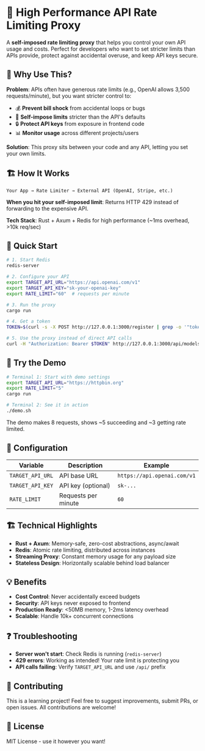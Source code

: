# 🚦 High Performance API Rate Limiting Proxy

A **self-imposed rate limiting proxy** that helps you control your own API usage and costs. Perfect for developers who want to set stricter limits than APIs provide, protect against accidental overuse, and keep API keys secure.

## 🎯 Why Use This?

**Problem**: APIs often have generous rate limits (e.g., OpenAI allows 3,500 requests/minute), but you want stricter control to:
- 💰 **Prevent bill shock** from accidental loops or bugs
- 🎯 **Self-impose limits** stricter than the API's defaults  
- 🔒 **Protect API keys** from exposure in frontend code
- 📊 **Monitor usage** across different projects/users

**Solution**: This proxy sits between your code and any API, letting you set your own limits.

## 🏗️ How It Works

```
Your App → Rate Limiter → External API (OpenAI, Stripe, etc.)
```

**When you hit your self-imposed limit**: Returns HTTP 429 instead of forwarding to the expensive API.

**Tech Stack**: Rust + Axum + Redis for high performance (~1ms overhead, >10k req/sec)

## 🚀 Quick Start

```bash
# 1. Start Redis
redis-server

# 2. Configure your API
export TARGET_API_URL="https://api.openai.com/v1"
export TARGET_API_KEY="sk-your-openai-key"
export RATE_LIMIT="60"  # requests per minute

# 3. Run the proxy
cargo run

# 4. Get a token
TOKEN=$(curl -s -X POST http://127.0.0.1:3000/register | grep -o '"token":"[^"]*"' | cut -d'"' -f4)

# 5. Use the proxy instead of direct API calls
curl -H "Authorization: Bearer $TOKEN" http://127.0.0.1:3000/api/models
```

## 🚀 Try the Demo

```bash
# Terminal 1: Start with demo settings
export TARGET_API_URL="https://httpbin.org"
export RATE_LIMIT="5"
cargo run

# Terminal 2: See it in action
./demo.sh
```

The demo makes 8 requests, shows ~5 succeeding and ~3 getting rate limited.

## 🔧 Configuration

| Variable | Description | Example |
|----------|-------------|---------|
| `TARGET_API_URL` | API base URL | `https://api.openai.com/v1` |
| `TARGET_API_KEY` | API key (optional) | `sk-...` |
| `RATE_LIMIT` | Requests per minute | `60` |

## 🏗️ Technical Highlights

- **Rust + Axum**: Memory-safe, zero-cost abstractions, async/await
- **Redis**: Atomic rate limiting, distributed across instances
- **Streaming Proxy**: Constant memory usage for any payload size
- **Stateless Design**: Horizontally scalable behind load balancer

## 💡 Benefits

- **Cost Control**: Never accidentally exceed budgets
- **Security**: API keys never exposed to frontend
- **Production Ready**: <50MB memory, 1-2ms latency overhead
- **Scalable**: Handle 10k+ concurrent connections

## ❓ Troubleshooting

- **Server won't start**: Check Redis is running (`redis-server`)
- **429 errors**: Working as intended! Your rate limit is protecting you
- **API calls failing**: Verify `TARGET_API_URL` and use `/api/` prefix

## 🤝 Contributing

This is a learning project! Feel free to suggest improvements, submit PRs, or open issues. All contributions are welcome!

## 📄 License

MIT License - use it however you want!
